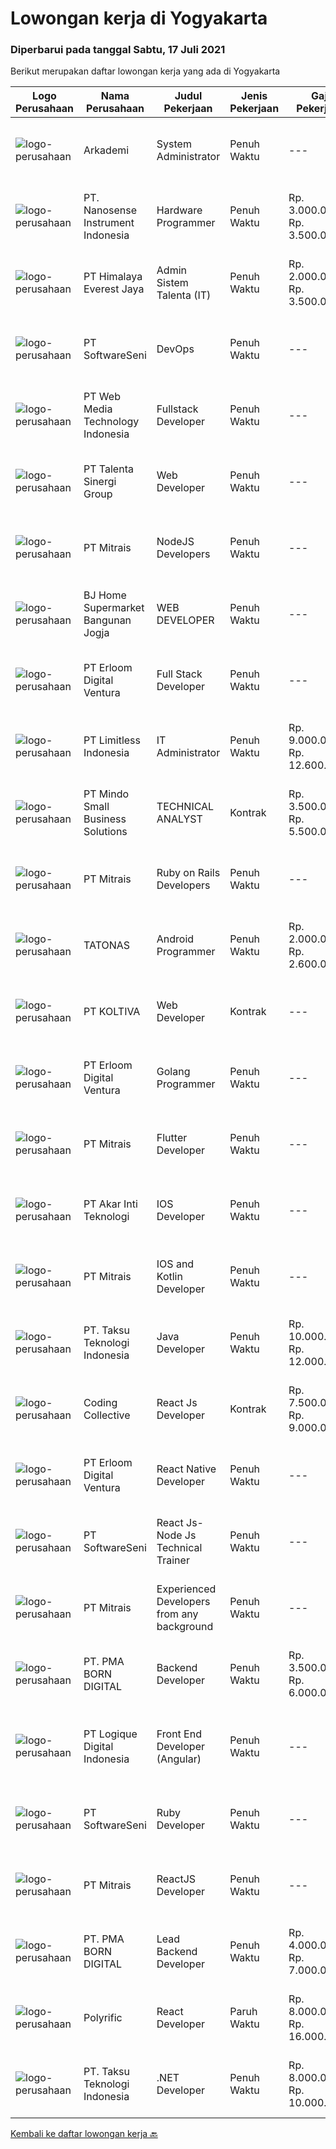 
  # Lowongan kerja di Yogyakarta

  ### Diperbarui pada tanggal Sabtu, 17 Juli 2021

  Berikut merupakan daftar lowongan kerja yang ada di Yogyakarta

  |Logo Perusahaan | Nama Perusahaan | Judul Pekerjaan | Jenis Pekerjaan | Gaji Pekerjaan | Lokasi | Deskripsi | Tanggal diunggah | Pranala |
  | -------------- | --------------- | --------------- | --------- | --------- | -------------- | ------- | ----------- | ----------- |
  |![logo-perusahaan](https://image-service-cdn.seek.com.au/562f975d0a2cb3aa626cdda3c3fc78c82c73d9ff/ee4dce1061f3f616224767ad58cb2fc751b8d2dc)|Arkademi|System Administrator|Penuh Waktu|---|Yogyakarta|Deskripsi Pekerjaan: Mengelola Website (Wordpress) : manajemen, setting, posting dan maintenance; Secara berkala melakukan pengecekan web serta...|Kamis, 15 Juli 2021|https://www.jobstreet.co.id/id/job/system-administrator-3578980?token=0~f64d486a-642c-43e4-b79d-db6a63e71b17&sectionRank=1&jobId=jobstreet-id-job-3578980|
|![logo-perusahaan](https://image-service-cdn.seek.com.au/67567343348f4097c33cbda8e068a1010495e2e5/ee4dce1061f3f616224767ad58cb2fc751b8d2dc)|PT. Nanosense Instrument Indonesia|Hardware Programmer|Penuh Waktu|Rp. 3.000.000-Rp. 3.500.000|Yogyakarta|Job Requirements: At least 1 year(s) experience in software development, software delivery, and post-implementation Candidate must possess at least...|Jumat, 16 Juli 2021|https://www.jobstreet.co.id/id/job/hardware-programmer-3569488?token=0~f64d486a-642c-43e4-b79d-db6a63e71b17&sectionRank=2&jobId=jobstreet-id-job-3569488|
|![logo-perusahaan](https://image-service-cdn.seek.com.au/918057ce7efa9e47b516240b9a1604a6c65ba38c/ee4dce1061f3f616224767ad58cb2fc751b8d2dc)|PT Himalaya Everest Jaya|Admin Sistem Talenta (IT)|Penuh Waktu|Rp. 2.000.000-Rp. 3.500.000|Yogyakarta|Kualifikasi : Min Sarjana Teknik Informatika (Diutamakan) dari universitas terkemuka dengan Min. IPK. 3.00. Memiliki pengalaman di bidang terkait Min....|Kamis, 15 Juli 2021|https://www.jobstreet.co.id/id/job/admin-sistem-talenta-it-3578673?token=0~f64d486a-642c-43e4-b79d-db6a63e71b17&sectionRank=3&jobId=jobstreet-id-job-3578673|
|![logo-perusahaan](https://image-service-cdn.seek.com.au/c05a3e3e627c08dd9cbb310c1a48f4a5a42787b6/ee4dce1061f3f616224767ad58cb2fc751b8d2dc)|PT SoftwareSeni|DevOps|Penuh Waktu|---|Yogyakarta|SoftwareSeni is a Software Development Company based in Yogyakarta &amp; Australia. We love solving tough problems – from user experience to design...|Jumat, 16 Juli 2021|https://www.jobstreet.co.id/id/job/devops-3573068?token=0~f64d486a-642c-43e4-b79d-db6a63e71b17&sectionRank=4&jobId=jobstreet-id-job-3573068|
|![logo-perusahaan](https://image-service-cdn.seek.com.au/fe6569d61098f35222743f282f496686f78aefd7/ee4dce1061f3f616224767ad58cb2fc751b8d2dc)|PT Web Media Technology Indonesia|Fullstack Developer|Penuh Waktu|---|Sleman|We are Niagahoster, a tech company based in Yogyakarta that provides web-hosting services. To make Niagahoster web and products are packed with...|Jumat, 16 Juli 2021|https://www.jobstreet.co.id/id/job/fullstack-developer-3569524?token=0~f64d486a-642c-43e4-b79d-db6a63e71b17&sectionRank=5&jobId=jobstreet-id-job-3569524|
|![logo-perusahaan](https://image-service-cdn.seek.com.au/b8333d5272889c77ffbe82c3e7d5008aaef6464d/ee4dce1061f3f616224767ad58cb2fc751b8d2dc)|PT Talenta Sinergi Group|Web Developer|Penuh Waktu|---|Yogyakarta|General: At least 2 Year(s) of working experience in the related field is required for this position. Required Skill(s): PHP ( Laravel is Must ),...|Jumat, 16 Juli 2021|https://www.jobstreet.co.id/id/job/web-developer-3573345?token=0~f64d486a-642c-43e4-b79d-db6a63e71b17&sectionRank=6&jobId=jobstreet-id-job-3573345|
|![logo-perusahaan](https://image-service-cdn.seek.com.au/969b0c47f133a1e0155056a5d964c63953dd6304/ee4dce1061f3f616224767ad58cb2fc751b8d2dc)|PT Mitrais|NodeJS Developers|Penuh Waktu|---|Bali|Build your Career with Mitrais! We're urgently looking for experienced NodeJS Developers to be part of our team for an immediate start.Our client is a...|Jumat, 16 Juli 2021|https://www.jobstreet.co.id/id/job/nodejs-developers-3579307?token=0~f64d486a-642c-43e4-b79d-db6a63e71b17&sectionRank=7&jobId=jobstreet-id-job-3579307|
|![logo-perusahaan](https://image-service-cdn.seek.com.au/11ed751e2da57e131790bc43ae43dbbc4b5d6cef/ee4dce1061f3f616224767ad58cb2fc751b8d2dc)|BJ Home Supermarket Bangunan Jogja|WEB DEVELOPER|Penuh Waktu|---|Bantul|Anda menyukai bidang teknologi? Jago dibidang Web Developer ? Memiliki Pengalaman dalam merancang dan membangun web ? Jadilah Web Developer di...|Jumat, 16 Juli 2021|https://www.jobstreet.co.id/id/job/web-developer-3573485?token=0~f64d486a-642c-43e4-b79d-db6a63e71b17&sectionRank=8&jobId=jobstreet-id-job-3573485|
|![logo-perusahaan](https://image-service-cdn.seek.com.au/7b0850d0262c85ca3c0fa4d6a9c005f1450e6d9f/ee4dce1061f3f616224767ad58cb2fc751b8d2dc)|PT Erloom Digital Ventura|Full Stack Developer|Penuh Waktu|---|Jakarta Raya|We are currently looking for a Yogyakarta/Jakarta-based candidate to fill in as a Full Stack Developer in our company, with these following...|Kamis, 15 Juli 2021|https://www.jobstreet.co.id/id/job/full-stack-developer-3579100?token=0~f64d486a-642c-43e4-b79d-db6a63e71b17&sectionRank=9&jobId=jobstreet-id-job-3579100|
|![logo-perusahaan](https://image-service-cdn.seek.com.au/abeccf71d0c8f90d87f34a07507ccd170dcae63c/ee4dce1061f3f616224767ad58cb2fc751b8d2dc)|PT Limitless Indonesia|IT Administrator|Penuh Waktu|Rp. 9.000.000-Rp. 12.600.000|Yogyakarta|The CompanyKeywords Studios is an international service provider in the global video games industry with studios in Madrid, Dublin, London, Barcelona,...|Selasa, 13 Juli 2021|https://www.jobstreet.co.id/id/job/it-administrator-3577401?token=0~f64d486a-642c-43e4-b79d-db6a63e71b17&sectionRank=10&jobId=jobstreet-id-job-3577401|
|![logo-perusahaan](https://image-service-cdn.seek.com.au/bd9c5207a79d42ed096a1b2bad14bef66654f2f2/ee4dce1061f3f616224767ad58cb2fc751b8d2dc)|PT Mindo Small Business Solutions|TECHNICAL ANALYST|Kontrak|Rp. 3.500.000-Rp. 5.500.000|Yogyakarta|Job Description : Provide incoming help requests from end-users and prioritize/escalate the issues appropriately. Investigating technical/data issues...|Rabu, 14 Juli 2021|https://www.jobstreet.co.id/id/job/technical-analyst-3577921?token=0~f64d486a-642c-43e4-b79d-db6a63e71b17&sectionRank=11&jobId=jobstreet-id-job-3577921|
|![logo-perusahaan](https://image-service-cdn.seek.com.au/969b0c47f133a1e0155056a5d964c63953dd6304/ee4dce1061f3f616224767ad58cb2fc751b8d2dc)|PT Mitrais|Ruby on Rails Developers|Penuh Waktu|---|Bali|Build your Career with Mitrais ! We're urgently looking for experienced Ruby On Rails  Developers to be part of our team for an immediate...|Rabu, 14 Juli 2021|https://www.jobstreet.co.id/id/job/ruby-on-rails-developers-3571271?token=0~f64d486a-642c-43e4-b79d-db6a63e71b17&sectionRank=12&jobId=jobstreet-id-job-3571271|
|![logo-perusahaan](https://image-service-cdn.seek.com.au/c11a880d3f602bfdd1266c82a04713974d447cb3/ee4dce1061f3f616224767ad58cb2fc751b8d2dc)|TATONAS|Android Programmer|Penuh Waktu|Rp. 2.000.000-Rp. 2.600.000|Sleman|Kualifikasi: Pendidikan D3 atau S1 Ilmu Komputer, Teknik Komputer, Teknologi Informasi atau yang setara Menguasai MySQL Server Pengalaman minimal 2...|Rabu, 14 Juli 2021|https://www.jobstreet.co.id/id/job/android-programmer-3577768?token=0~f64d486a-642c-43e4-b79d-db6a63e71b17&sectionRank=13&jobId=jobstreet-id-job-3577768|
|![logo-perusahaan](https://image-service-cdn.seek.com.au/c722a803b1d921d6d97b57b4df8a14b7a3bb09c5/ee4dce1061f3f616224767ad58cb2fc751b8d2dc)|PT KOLTIVA|Web Developer|Kontrak|---|Yogyakarta|RESPONSIBILITIES : Analyze user requirements to determine technical requirements. Write, design, or edit web page content, or produce other direct...|Jumat, 16 Juli 2021|https://www.jobstreet.co.id/id/job/web-developer-3579316?token=0~f64d486a-642c-43e4-b79d-db6a63e71b17&sectionRank=14&jobId=jobstreet-id-job-3579316|
|![logo-perusahaan](https://image-service-cdn.seek.com.au/7b0850d0262c85ca3c0fa4d6a9c005f1450e6d9f/ee4dce1061f3f616224767ad58cb2fc751b8d2dc)|PT Erloom Digital Ventura|Golang Programmer|Penuh Waktu|---|Yogyakarta|Requirements: Having a minimum of 2 years of software engineering experience. In-depth knowledge of at Go programming language Using PostgreSQL or...|Kamis, 15 Juli 2021|https://www.jobstreet.co.id/id/job/golang-programmer-3572980?token=0~f64d486a-642c-43e4-b79d-db6a63e71b17&sectionRank=15&jobId=jobstreet-id-job-3572980|
|![logo-perusahaan](https://image-service-cdn.seek.com.au/969b0c47f133a1e0155056a5d964c63953dd6304/ee4dce1061f3f616224767ad58cb2fc751b8d2dc)|PT Mitrais|Flutter Developer|Penuh Waktu|---|Bali|Build your Career with Mitrais !  We're looking for experienced Flutter Developer to be part of our team. What will you be doing?  Liase with...|Jumat, 16 Juli 2021|https://www.jobstreet.co.id/id/job/flutter-developer-3579312?token=0~f64d486a-642c-43e4-b79d-db6a63e71b17&sectionRank=16&jobId=jobstreet-id-job-3579312|
|![logo-perusahaan](https://image-service-cdn.seek.com.au/33de8f3e8f0dc8825b565cbee00caa3bc0f82969/ee4dce1061f3f616224767ad58cb2fc751b8d2dc)|PT Akar Inti Teknologi|IOS Developer|Penuh Waktu|---|Jakarta Raya|Job BriefWe are looking to hire a talented iOS Developer to design, build, and maintain the next generation of iOS applications. Your primary focus...|Kamis, 15 Juli 2021|https://www.jobstreet.co.id/id/job/ios-developer-3579172?token=0~f64d486a-642c-43e4-b79d-db6a63e71b17&sectionRank=17&jobId=jobstreet-id-job-3579172|
|![logo-perusahaan](https://image-service-cdn.seek.com.au/969b0c47f133a1e0155056a5d964c63953dd6304/ee4dce1061f3f616224767ad58cb2fc751b8d2dc)|PT Mitrais|IOS and Kotlin Developer|Penuh Waktu|---|Bali|Build your Career with Mitrais !  We're looking for experienced iOS and Kotlin Developer to be part of our team. What will you be doing?  Liase with...|Jumat, 16 Juli 2021|https://www.jobstreet.co.id/id/job/ios-and-kotlin-developer-3579308?token=0~f64d486a-642c-43e4-b79d-db6a63e71b17&sectionRank=18&jobId=jobstreet-id-job-3579308|
|![logo-perusahaan](https://image-service-cdn.seek.com.au/cdad7eadbef6a47d2c5b4d08a7c1b9886e8f7f8f/ee4dce1061f3f616224767ad58cb2fc751b8d2dc)|PT. Taksu Teknologi Indonesia|Java Developer|Penuh Waktu|Rp. 10.000.000-Rp. 12.000.000|Denpasar|Java DeveloperWe are looking for highly motivated and hands-on developers with experience in building billing systems in Java across the full software...|Jumat, 16 Juli 2021|https://www.jobstreet.co.id/id/job/java-developer-3569486?token=0~f64d486a-642c-43e4-b79d-db6a63e71b17&sectionRank=19&jobId=jobstreet-id-job-3569486|
|![logo-perusahaan](https://image-service-cdn.seek.com.au/173d90a4796b9060b32d48ba09d1cc3a5bacc8b1/ee4dce1061f3f616224767ad58cb2fc751b8d2dc)|Coding Collective|React Js Developer|Kontrak|Rp. 7.500.000-Rp. 9.000.000|Jakarta Raya|Requirements: Experience in React Js, Node Js (Knowledge in Typescript is a plus). Expertise in Object-Oriented Programming and Web Service (RESTfull...|Kamis, 15 Juli 2021|https://www.jobstreet.co.id/id/job/react-js-developer-3568852?token=0~f64d486a-642c-43e4-b79d-db6a63e71b17&sectionRank=20&jobId=jobstreet-id-job-3568852|
|![logo-perusahaan](https://image-service-cdn.seek.com.au/7b0850d0262c85ca3c0fa4d6a9c005f1450e6d9f/ee4dce1061f3f616224767ad58cb2fc751b8d2dc)|PT Erloom Digital Ventura|React Native Developer|Penuh Waktu|---|Yogyakarta|Requirements: Having a minimum of 1 year of software engineering experience. Candidates must possess at least a Bachelor’s Degree in Engineering...|Kamis, 15 Juli 2021|https://www.jobstreet.co.id/id/job/react-native-developer-3572979?token=0~f64d486a-642c-43e4-b79d-db6a63e71b17&sectionRank=21&jobId=jobstreet-id-job-3572979|
|![logo-perusahaan](https://image-service-cdn.seek.com.au/c05a3e3e627c08dd9cbb310c1a48f4a5a42787b6/ee4dce1061f3f616224767ad58cb2fc751b8d2dc)|PT SoftwareSeni|React Js-Node Js Technical Trainer|Penuh Waktu|---|Yogyakarta|SoftwareSeni is a Software Development Company based in Yogyakarta &amp; Sydney, Australia. We have been designing and developing phone apps,...|Rabu, 14 Juli 2021|https://www.jobstreet.co.id/id/job/react-js-node-js-technical-trainer-3567977?token=0~f64d486a-642c-43e4-b79d-db6a63e71b17&sectionRank=22&jobId=jobstreet-id-job-3567977|
|![logo-perusahaan](https://image-service-cdn.seek.com.au/969b0c47f133a1e0155056a5d964c63953dd6304/ee4dce1061f3f616224767ad58cb2fc751b8d2dc)|PT Mitrais|Experienced Developers from any background|Penuh Waktu|---|Bali|Build your Career with Mitrais !  We're looking for experienced Software Engineers from any background to be part of our team.  What will you...|Jumat, 16 Juli 2021|https://www.jobstreet.co.id/id/job/experienced-developers-from-any-background-3579313?token=0~f64d486a-642c-43e4-b79d-db6a63e71b17&sectionRank=23&jobId=jobstreet-id-job-3579313|
|![logo-perusahaan](https://image-service-cdn.seek.com.au/b06d4c41949c7f6fab191a47bd15ecde816cdbde/ee4dce1061f3f616224767ad58cb2fc751b8d2dc)|PT. PMA BORN DIGITAL|Backend Developer|Penuh Waktu|Rp. 3.500.000-Rp. 6.000.000|Sleman|MadeIndonesia was founded in 2012. What started with outsourcing only web development has now grown into a complete package of services. In addition...|Rabu, 14 Juli 2021|https://www.jobstreet.co.id/id/job/backend-developer-3571571?token=0~f64d486a-642c-43e4-b79d-db6a63e71b17&sectionRank=24&jobId=jobstreet-id-job-3571571|
|![logo-perusahaan](https://image-service-cdn.seek.com.au/da3a8a468463d6868973236c03a869eea1dd3ba7/ee4dce1061f3f616224767ad58cb2fc751b8d2dc)|PT Logique Digital Indonesia|Front End Developer (Angular)|Penuh Waktu|---|Jakarta Raya|Deskripsi Pekerjaan: Merancang dan mengembangkan user interface menggunakan angularJS Mengembangkan fungsi (code) yang efisien, reusable, testable dan...|Rabu, 14 Juli 2021|https://www.jobstreet.co.id/id/job/front-end-developer-angular-3568117?token=0~f64d486a-642c-43e4-b79d-db6a63e71b17&sectionRank=25&jobId=jobstreet-id-job-3568117|
|![logo-perusahaan](https://image-service-cdn.seek.com.au/c05a3e3e627c08dd9cbb310c1a48f4a5a42787b6/ee4dce1061f3f616224767ad58cb2fc751b8d2dc)|PT SoftwareSeni|Ruby Developer|Penuh Waktu|---|Yogyakarta|SoftwareSeni is a Software Development Company based in Yogyakarta &amp; Sydney, Australia. We have been designing and developing phone apps,...|Rabu, 14 Juli 2021|https://www.jobstreet.co.id/id/job/ruby-developer-3571849?token=0~f64d486a-642c-43e4-b79d-db6a63e71b17&sectionRank=26&jobId=jobstreet-id-job-3571849|
|![logo-perusahaan](https://image-service-cdn.seek.com.au/969b0c47f133a1e0155056a5d964c63953dd6304/ee4dce1061f3f616224767ad58cb2fc751b8d2dc)|PT Mitrais|ReactJS Developer|Penuh Waktu|---|Bali|We're urgently looking for experienced ReactJS Developers to be part of our team for an immediate start.Our client is a consultancy focused company...|Rabu, 14 Juli 2021|https://www.jobstreet.co.id/id/job/reactjs-developer-3571267?token=0~f64d486a-642c-43e4-b79d-db6a63e71b17&sectionRank=27&jobId=jobstreet-id-job-3571267|
|![logo-perusahaan](https://image-service-cdn.seek.com.au/b54ee54bedc3f2c143e64baf589d10fa6bdcc4bc/ee4dce1061f3f616224767ad58cb2fc751b8d2dc)|PT. PMA BORN DIGITAL|Lead Backend Developer|Penuh Waktu|Rp. 4.000.000-Rp. 7.000.000|Sleman|MadeIndonesia was founded in 2012. What started with outsourcing only web development has now grown into a complete package of services. In addition...|Rabu, 14 Juli 2021|https://www.jobstreet.co.id/id/job/lead-backend-developer-3571592?token=0~f64d486a-642c-43e4-b79d-db6a63e71b17&sectionRank=28&jobId=jobstreet-id-job-3571592|
|![logo-perusahaan](https://image-service-cdn.seek.com.au/ed31542e69aeb27800bffa405d92f3bb712bb7be/ee4dce1061f3f616224767ad58cb2fc751b8d2dc)|Polyrific|React Developer|Paruh Waktu|Rp. 8.000.000-Rp. 16.000.000|Yogyakarta|We're looking for experienced React Developers to be part of our team. We will need your expertise to help us build a public-facing web application...|Kamis, 15 Juli 2021|https://www.jobstreet.co.id/id/job/react-developer-3572162?token=0~f64d486a-642c-43e4-b79d-db6a63e71b17&sectionRank=29&jobId=jobstreet-id-job-3572162|
|![logo-perusahaan](https://image-service-cdn.seek.com.au/cdad7eadbef6a47d2c5b4d08a7c1b9886e8f7f8f/ee4dce1061f3f616224767ad58cb2fc751b8d2dc)|PT. Taksu Teknologi Indonesia|.NET Developer|Penuh Waktu|Rp. 8.000.000-Rp. 10.000.000|Bali|Let’s Build Your Future with Us!We are looking for 2 (two) .NET developers to be part of an existing team. The team maintains systems for our...|Rabu, 14 Juli 2021|https://www.jobstreet.co.id/id/job/net-developer-3571448?token=0~f64d486a-642c-43e4-b79d-db6a63e71b17&sectionRank=30&jobId=jobstreet-id-job-3571448|


  [Kembali ke daftar lowongan kerja 🔙](../README.md#daftar-lowongan-kerja)
  